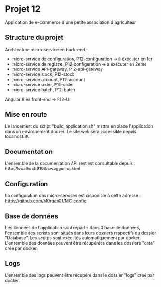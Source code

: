 # Projet 12

Application de e-commerce d'une petite association d'agriculteur

## Structure du projet

Architecture micro-service en back-end :

- micro-service de configuration, P12-configuration -> à éxécuter en 1er
- micro-service de registre, P12-configuration -> à éxécuter en 2eme
- micro-service API-gateway, P12-api-gateway 
- micro-service stock, P12-stock
- micro-service account, P12-account
- micro-service order, P12-order
- micro-service batch, P12-batch

Angular 8 en front-end -> P12-UI

## Mise en route

Le lancement du script "build_application.sh" mettra en place l'application dans un environement docker. Le site web sera accessible depuis localhost:80.

## Documentation

L'ensemble de la documentation API rest est consultable depuis : http://localhost:9103/swagger-ui.html

## Configuration

La configuration des micro-services est disponible à cette adresse : https://github.com/M0rgan01/MC-config

## Base de données

Les données de l'application sont répartis dans 3 base de données, l'ensemble des scripts sont situés dans leurs dossiers respectifs du dossier "Database". Les scritps sont éxécutés automatiquement par docker.
L'ensemble des données peuvent être récupérées dans les dossiers "data" créé par docker.

## Logs

L'ensemble des logs peuvent être récupéré dans le dossier "logs" créé par docker.

